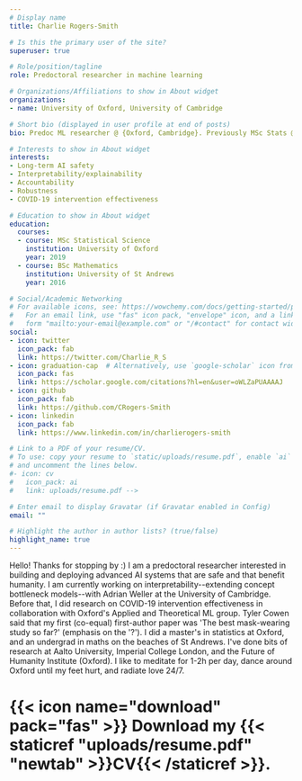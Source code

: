 ```yaml
---
# Display name
title: Charlie Rogers-Smith

# Is this the primary user of the site?
superuser: true

# Role/position/tagline
role: Predoctoral researcher in machine learning

# Organizations/Affiliations to show in About widget
organizations:
- name: University of Oxford, University of Cambridge

# Short bio (displayed in user profile at end of posts)
bio: Predoc ML researcher @ {Oxford, Cambridge}. Previously MSc Stats @ Ox and Maths undergrad @ St Andrews. I like AI safety and meditating a lot and radiating love.

# Interests to show in About widget
interests:
- Long-term AI safety
- Interpretability/explainability
- Accountability
- Robustness
- COVID-19 intervention effectiveness

# Education to show in About widget
education:
  courses:
  - course: MSc Statistical Science
    institution: University of Oxford
    year: 2019
  - course: BSc Mathematics
    institution: University of St Andrews
    year: 2016

# Social/Academic Networking
# For available icons, see: https://wowchemy.com/docs/getting-started/page-builder/#icons
#   For an email link, use "fas" icon pack, "envelope" icon, and a link in the
#   form "mailto:your-email@example.com" or "/#contact" for contact widget.
social:
- icon: twitter
  icon_pack: fab
  link: https://twitter.com/Charlie_R_S
- icon: graduation-cap  # Alternatively, use `google-scholar` icon from `ai` icon pack
  icon_pack: fas
  link: https://scholar.google.com/citations?hl=en&user=oWLZaPUAAAAJ
- icon: github
  icon_pack: fab
  link: https://github.com/CRogers-Smith
- icon: linkedin
  icon_pack: fab
  link: https://www.linkedin.com/in/charlierogers-smith

# Link to a PDF of your resume/CV.
# To use: copy your resume to `static/uploads/resume.pdf`, enable `ai` icons in `params.toml`, 
# and uncomment the lines below.
#- icon: cv
#   icon_pack: ai
#   link: uploads/resume.pdf -->

# Enter email to display Gravatar (if Gravatar enabled in Config)
email: ""

# Highlight the author in author lists? (true/false)
highlight_name: true
---
```


Hello! Thanks for stopping by :) I am a predoctoral researcher interested in building and deploying advanced AI systems that are safe and that benefit humanity. I am currently working on interpretability--extending concept bottleneck models--with Adrian Weller at the University of Cambridge. Before that, I did research on COVID-19 intervention effectiveness in collaboration with Oxford's Applied and Theoretical ML group. Tyler Cowen said that my first (co-equal) first-author paper was 'The best mask-wearing study so far?' (emphasis on the '?'). I did a master's in statistics at Oxford, and an undergrad in maths on the beaches of St Andrews. I've done bits of research at Aalto University, Imperial College London, and the Future of Humanity Institute (Oxford). I like to meditate for 1-2h per day, dance around Oxford until my feet hurt, and radiate love 24/7.

# {{< icon name="download" pack="fas" >}} Download my {{< staticref "uploads/resume.pdf" "newtab" >}}CV{{< /staticref >}}.
